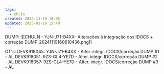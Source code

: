 ```yaml
---
tags:
  - chuln
created: 2024-11-19 16:05
updated: 2025-01-19 15:40
---
```

DUMP: 
![[CHULN - YJN-J71-B4XX- Alterações à integração dos IDOCS + correção DUMP-20241119160610436.png]]

OT's:
DEVK918045: YJN-J71-B4XX - Alter. integr. IDOCS/correção DUMP #1 - AL
DEVK918051: 9ZS-GL4-YE7D - Alter. integr. IDOCS/correção DUMP #2 - AL
DEVK918057: 9ZS-GL4-YE7D - Alter. integr. IDOCS/correção DUMP #3 - AL